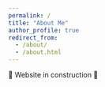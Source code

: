 ```yaml
---
permalink: /
title: "About Me"
author_profile: true
redirect_from: 
  - /about/
  - /about.html
---
```


🚧 Website in construction 🚧
